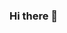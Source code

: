 ### Hi there 👋

<!--
**usmanafzal01/usmanafzal01** is a ✨ _special_ ✨ repository because its `README.md` (this file) appears on your GitHub profile.

Here are some ideas to get you started:

- 🔭 I’m currently working on RF and Communication System
- 🌱 I’m currently learning and exploring LabVIEW graphical programming
- 👯 I’m looking to collaborate on open source LabVIEW projects
- 🤔 I’m looking for help with 
- 💬 Ask me about LabVIEW
- 📫 How to reach me: e.usmanafzal@gmail.com
- 😄 Pronouns: Developer, Usman
- ⚡ Fun fact: Never giveup on your dreams keep sleeping
-->
